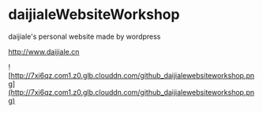 # daijialeWebsiteWorkshop
daijiale's personal website
made by wordpress

http://www.daijiale.cn


![http://7xi6qz.com1.z0.glb.clouddn.com/github_daijialewebsiteworkshop.png](http://7xi6qz.com1.z0.glb.clouddn.com/github_daijialewebsiteworkshop.png)